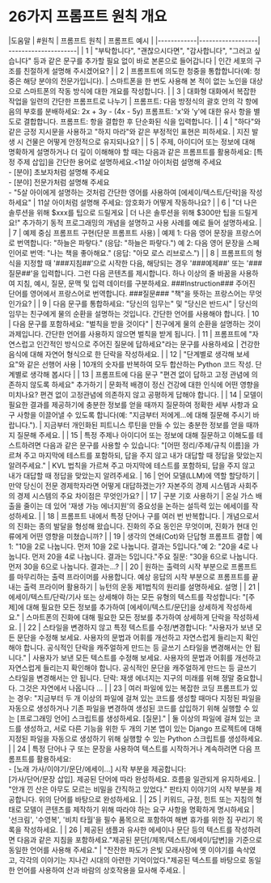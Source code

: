 # 26가지 프롬프트 원칙 개요
|도움말 | #원칙 | 프롬프트 원칙 | 프롬프트 예시 |
|------------|------------------| ---------------------|
| 1 | "부탁합니다", "괜찮으시다면", "감사합니다", "그러고 싶습니다" 등과 같은 문구를 추가할 필요 없이 바로 본론으로 들어갑니다 | 인간 세포의 구조를 친절하게 설명해 주시겠어요? |
| 2 | 프롬프트에 의도한 청중을 통합합니다(예: 청중은 해당 분야의 전문가입니다).  | 스마트폰을 한 번도 사용해 본 적이 없는 노인을 대상으로 스마트폰의 작동 방식에 대한 개요를 작성합니다. |
| 3 | 대화형 대화에서 복잡한 작업을 일련의 간단한 프롬프트로 나누기 | 프롬프트: 다음 방정식의 괄호 안의 각 항에 음의 부호를 분배하세요: 2x + 3y - (4x - 5y) 프롬프트: 'x'와 'y'에 대한 유사 항을 별도로 결합합니다. 프롬프트: 항을 결합한 후 단순화된 식을 입력합니다. |
| 4 | "하다"와 같은 긍정 지시문을 사용하고 "하지 마라"와 같은 부정적인 표현은 피하세요. | 지진 발생 시 건물은 어떻게 안정적으로 유지되나요? |
| 5 | 주제, 아이디어 또는 정보에 대해 명확하게 설명하거나 더 깊이 이해해야 할 때는 다음과 같은 프롬프트를 활용하세요: [특정 주제 삽입]을 간단한 용어로 설명하세요.<11살 아이처럼 설명해 주세요<br>- [분야] 초보자처럼 설명해 주세요<br>- [분야] 전문가처럼 설명해 주세요<br>- "5살 아이에게 설명하는 것처럼 간단한 영어를 사용하여 [에세이/텍스트/단락]을 작성하세요" | 11살 아이처럼 설명해 주세요: 암호화가 어떻게 작동하나요? |
| 6 | "더 나은 솔루션을 위해 $xxx를 팁으로 드릴게요 | 더 나은 솔루션을 위해 $300만 팁을 드릴게요!" 추가하기 동적 프로그래밍의 개념을 설명하고 사용 사례를 예로 들어 설명하세요. |
| 7 | 예제 중심 프롬프트 구현(단문 프롬프트 사용) | 예제 1: 다음 영어 문장을 프랑스어로 번역합니다: "하늘은 파랗다." (응답: "하늘은 파랗다.") 예 2: 다음 영어 문장을 스페인어로 번역: "나는 책을 좋아해요." (응답: "아모 로스 리브로스.") |
| 8 | 프롬프트의 형식을 지정할 때 '###지침##'으로 시작한 다음, 해당되는 경우 '###예제##' 또는 '###질문##'을 입력합니다. 그런 다음 콘텐츠를 제시합니다. 하나 이상의 줄 바꿈을 사용하여 지침, 예시, 질문, 문맥 및 입력 데이터를 구분하세요. ###Instruction### 주어진 단어를 영어에서 프랑스어로 번역합니다. ###질문### "책"을 뜻하는 프랑스어는 무엇인가요? |
| 9 | 다음 문구를 통합하세요: "당신의 임무는" 및 "당신은 반드시" | 당신의 임무는 친구에게 물의 순환을 설명하는 것입니다. 간단한 언어를 사용해야 합니다.
| 10 | 다음 문구를 포함하세요: "벌칙을 받을 것이다" | 친구에게 물의 순환을 설명하는 것이 과제입니다. 간단한 언어를 사용하지 않으면 벌칙을 받게 됩니다.
| 11 | 프롬프트에 "자연스럽고 인간적인 방식으로 주어진 질문에 답하세요"라는 문구를 사용하세요 | 건강한 음식에 대해 자연어 형식으로 한 단락을 작성하세요. |
| 12 | "단계별로 생각해 보세요"와 같은 선행어 사용 | 10개의 숫자를 반복하여 모두 합산하는 Python 코드 작성. 단계별로 생각해 봅시다 |
| 13 | 프롬프트에 다음 문구 "편견 없이 답하고 고정 관념에 의존하지 않도록 하세요" 추가하기 | 문화적 배경이 정신 건강에 대한 인식에 어떤 영향을 미치나요? 편견 없이 고정관념에 의존하지 않고 공평하게 답해야 합니다. |
| 14 | 모델이 필요한 결과를 제공하기에 충분한 정보를 얻을 때까지 질문하여 정확한 세부 사항과 요구 사항을 이끌어낼 수 있도록 합니다(예: "지금부터 저에게...에 대해 질문해 주시기 바랍니다."). | 지금부터 개인화된 피트니스 루틴을 만들 수 있는 충분한 정보를 얻을 때까지 질문해 주세요. |
| 15 | 특정 주제나 아이디어 또는 정보에 대해 질문하고 이해도를 테스트하려면 다음과 같은 문구를 사용할 수 있습니다: "[어떤 정리/주제/규칙 이름]을 가르쳐 주고 마지막에 테스트를 포함하되, 답을 주지 않고 내가 대답할 때 정답을 맞았는지 알려주세요." | KVL 법칙을 가르쳐 주고 마지막에 테스트를 포함하되, 답을 주지 않고 내가 대답할 때 정답을 맞았는지 알려주세요.
| 16 | 언어 모델(LLM)에 역할 할당하기 | 만약 당신이 전문 경제학자라면 어떻게 대답하겠는가? 자본주의 경제 시스템과 사회주의 경제 시스템의 주요 차이점은 무엇인가요? |
| 17 | 구분 기호 사용하기 | 온실 가스 배출을 줄이는 데 있어 '재생 가능 에너지원'의 중요성을 논하는 설득력 있는 에세이를 작성하세요. |
| 18 | 프롬프트 내에서 특정 단어나 구를 여러 번 반복합니다. | 개념으로서의 진화는 종의 발달을 형성해 왔습니다. 진화의 주요 동인은 무엇이며, 진화가 현대 인류에게 어떤 영향을 미쳤습니까? |
| 19 | 생각의 연쇄(Cot)와 단답형 프롬프트 결합 | 예 1: "10을 2로 나눕니다. 먼저 10을 2로 나눕니다. 결과는 5입니다."예 2: "20을 4로 나눕니다. 먼저 20을 4로 나눕니다. 결과는 5입니다."주요 질문: "30을 6으로 나눕니다. 먼저 30을 6으로 나눕니다. 결과는...? |
| 20 | 원하는 출력의 시작 부분으로 프롬프트를 마무리하는 출력 프라이머를 사용합니다. 예상 응답의 시작 부분으로 프롬프트를 끝내는 출력 프라이머 활용하기 | 뉴턴의 운동 제1법칙의 원리를 설명하세요. 설명 |
| 21 | 에세이/텍스트/단락/기사 또는 상세해야 하는 모든 유형의 텍스트를 작성합니다: "[주제]에 대해 필요한 모든 정보를 추가하여 [에세이/텍스트/문단]을 상세하게 작성하세요." | 스마트폰의 진화에 대해 필요한 모든 정보를 추가하여 상세하게 단락을 작성하세요. |
| 22 | 스타일을 변경하지 않고 특정 텍스트를 수정/변경합니다: "사용자가 보낸 모든 문단을 수정해 보세요. 사용자의 문법과 어휘를 개선하고 자연스럽게 들리는지 확인해야 합니다. 공식적인 단락을 캐주얼하게 만드는 등 글쓰기 스타일을 변경해서는 안 됩니다." | 사용자가 보낸 모든 텍스트를 수정해 보세요. 사용자의 문법과 어휘를 개선하고 자연스럽게 들리는지 확인해야 합니다. 공식적인 문단을 캐주얼하게 만드는 등 글쓰기 스타일을 변경해서는 안 됩니다. 단락: 재생 에너지는 지구의 미래를 위해 정말 중요합니다. 그것은 자연에서 나옵니다 ... |
| 23 | 여러 파일에 있는 복잡한 코딩 프롬프트가 있는 경우: "지금부터 두 개 이상의 파일에 걸쳐 있는 코드를 생성할 때마다 지정된 파일을 자동으로 생성하거나 기존 파일을 변경하여 생성된 코드를 삽입하기 위해 실행할 수 있는 [프로그래밍 언어] 스크립트를 생성하세요. [질문]." | 둘 이상의 파일에 걸쳐 있는 코드를 생성하고, 서로 다른 기능을 위한 두 개의 기본 앱이 있는 Django 프로젝트에 대해 지정된 파일을 자동으로 생성하기 위해 실행할 수 있는 Python 스크립트를 생성하세요. |
| 24 | 특정 단어나 구 또는 문장을 사용하여 텍스트를 시작하거나 계속하려면 다음 프롬프트를 활용하세요:<br>- [노래 가사/이야기/문단/에세이...] 시작 부분을 제공합니다:<br> [가사/단어/문장 삽입]. 제공된 단어에 따라 완성하세요. 흐름을 일관되게 유지하세요. | "안개 낀 산은 아무도 모르는 비밀을 간직하고 있었다." 판타지 이야기의 시작 부분을 제공합니다. 위의 단어를 바탕으로 완성하세요. |
| 25 | 키워드, 규정, 힌트 또는 지침의 형태로 모델이 콘텐츠를 제작하기 위해 따라야 하는 요구 사항을 명확하게 명시하세요 | '선크림', '수영복', '비치 타월'을 필수 품목으로 포함하여 해변 휴가를 위한 짐 꾸리기 목록을 작성하세요. |
| 26 | 제공된 샘플과 유사한 에세이나 문단 등의 텍스트를 작성하려면 다음과 같은 지침을 포함하세요."제공된 문단[/제목/텍스트/에세이/답변]을 기준으로 동일한 언어를 사용해 주세요." | "잔잔한 파도가 은빛 모래사장에 옛 이야기를 속삭였고, 각각의 이야기는 지나간 시대의 아련한 기억이었다."제공된 텍스트를 바탕으로 동일한 언어를 사용하여 산과 바람의 상호작용을 묘사해 주세요. |
